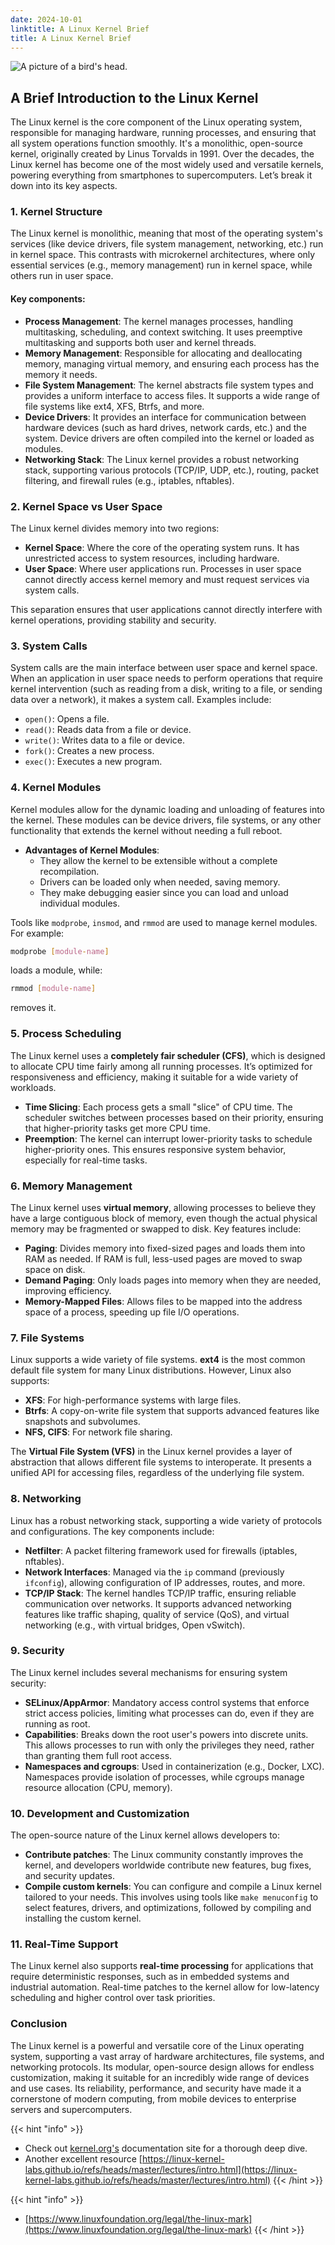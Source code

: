 ```yaml
---
date: 2024-10-01
linktitle: A Linux Kernel Brief
title: A Linux Kernel Brief
---
```

![A picture of a bird's head.](/linux-bird-brain-second-order-thinking.png)

## **A Brief Introduction to the Linux Kernel**

The Linux kernel is the core component of the Linux operating system, responsible for managing hardware, running processes, and ensuring that all system operations function smoothly. It's a monolithic, open-source kernel, originally created by Linus Torvalds in 1991. Over the decades, the Linux kernel has become one of the most widely used and versatile kernels, powering everything from smartphones to supercomputers. Let’s break it down into its key aspects.

### 1. **Kernel Structure**
The Linux kernel is monolithic, meaning that most of the operating system's services (like device drivers, file system management, networking, etc.) run in kernel space. This contrasts with microkernel architectures, where only essential services (e.g., memory management) run in kernel space, while others run in user space.

#### Key components:
- **Process Management**: The kernel manages processes, handling multitasking, scheduling, and context switching. It uses preemptive multitasking and supports both user and kernel threads.
- **Memory Management**: Responsible for allocating and deallocating memory, managing virtual memory, and ensuring each process has the memory it needs.
- **File System Management**: The kernel abstracts file system types and provides a uniform interface to access files. It supports a wide range of file systems like ext4, XFS, Btrfs, and more.
- **Device Drivers**: It provides an interface for communication between hardware devices (such as hard drives, network cards, etc.) and the system. Device drivers are often compiled into the kernel or loaded as modules.
- **Networking Stack**: The Linux kernel provides a robust networking stack, supporting various protocols (TCP/IP, UDP, etc.), routing, packet filtering, and firewall rules (e.g., iptables, nftables).

### 2. **Kernel Space vs User Space**
The Linux kernel divides memory into two regions:
- **Kernel Space**: Where the core of the operating system runs. It has unrestricted access to system resources, including hardware.
- **User Space**: Where user applications run. Processes in user space cannot directly access kernel memory and must request services via system calls.

This separation ensures that user applications cannot directly interfere with kernel operations, providing stability and security.

### 3. **System Calls**
System calls are the main interface between user space and kernel space. When an application in user space needs to perform operations that require kernel intervention (such as reading from a disk, writing to a file, or sending data over a network), it makes a system call. Examples include:
- `open()`: Opens a file.
- `read()`: Reads data from a file or device.
- `write()`: Writes data to a file or device.
- `fork()`: Creates a new process.
- `exec()`: Executes a new program.

### 4. **Kernel Modules**
Kernel modules allow for the dynamic loading and unloading of features into the kernel. These modules can be device drivers, file systems, or any other functionality that extends the kernel without needing a full reboot.

- **Advantages of Kernel Modules**:
  - They allow the kernel to be extensible without a complete recompilation.
  - Drivers can be loaded only when needed, saving memory.
  - They make debugging easier since you can load and unload individual modules.

Tools like `modprobe`, `insmod`, and `rmmod` are used to manage kernel modules. For example:
```bash
modprobe [module-name]
```
loads a module, while:
```bash
rmmod [module-name]
```
removes it.

### 5. **Process Scheduling**
The Linux kernel uses a **completely fair scheduler (CFS)**, which is designed to allocate CPU time fairly among all running processes. It’s optimized for responsiveness and efficiency, making it suitable for a wide variety of workloads.

- **Time Slicing**: Each process gets a small "slice" of CPU time. The scheduler switches between processes based on their priority, ensuring that higher-priority tasks get more CPU time.
- **Preemption**: The kernel can interrupt lower-priority tasks to schedule higher-priority ones. This ensures responsive system behavior, especially for real-time tasks.

### 6. **Memory Management**
The Linux kernel uses **virtual memory**, allowing processes to believe they have a large contiguous block of memory, even though the actual physical memory may be fragmented or swapped to disk. Key features include:
- **Paging**: Divides memory into fixed-sized pages and loads them into RAM as needed. If RAM is full, less-used pages are moved to swap space on disk.
- **Demand Paging**: Only loads pages into memory when they are needed, improving efficiency.
- **Memory-Mapped Files**: Allows files to be mapped into the address space of a process, speeding up file I/O operations.

### 7. **File Systems**
Linux supports a wide variety of file systems. **ext4** is the most common default file system for many Linux distributions. However, Linux also supports:
- **XFS**: For high-performance systems with large files.
- **Btrfs**: A copy-on-write file system that supports advanced features like snapshots and subvolumes.
- **NFS, CIFS**: For network file sharing.

The **Virtual File System (VFS)** in the Linux kernel provides a layer of abstraction that allows different file systems to interoperate. It presents a unified API for accessing files, regardless of the underlying file system.

### 8. **Networking**
Linux has a robust networking stack, supporting a wide variety of protocols and configurations. The key components include:
- **Netfilter**: A packet filtering framework used for firewalls (iptables, nftables).
- **Network Interfaces**: Managed via the `ip` command (previously `ifconfig`), allowing configuration of IP addresses, routes, and more.
- **TCP/IP Stack**: The kernel handles TCP/IP traffic, ensuring reliable communication over networks. It supports advanced networking features like traffic shaping, quality of service (QoS), and virtual networking (e.g., with virtual bridges, Open vSwitch).

### 9. **Security**
The Linux kernel includes several mechanisms for ensuring system security:
- **SELinux/AppArmor**: Mandatory access control systems that enforce strict access policies, limiting what processes can do, even if they are running as root.
- **Capabilities**: Breaks down the root user's powers into discrete units. This allows processes to run with only the privileges they need, rather than granting them full root access.
- **Namespaces and cgroups**: Used in containerization (e.g., Docker, LXC). Namespaces provide isolation of processes, while cgroups manage resource allocation (CPU, memory).

### 10. **Development and Customization**
The open-source nature of the Linux kernel allows developers to:
- **Contribute patches**: The Linux community constantly improves the kernel, and developers worldwide contribute new features, bug fixes, and security updates.
- **Compile custom kernels**: You can configure and compile a Linux kernel tailored to your needs. This involves using tools like `make menuconfig` to select features, drivers, and optimizations, followed by compiling and installing the custom kernel.

### 11. **Real-Time Support**
The Linux kernel also supports **real-time processing** for applications that require deterministic responses, such as in embedded systems and industrial automation. Real-time patches to the kernel allow for low-latency scheduling and higher control over task priorities.

### Conclusion
The Linux kernel is a powerful and versatile core of the Linux operating system, supporting a vast array of hardware architectures, file systems, and networking protocols. Its modular, open-source design allows for endless customization, making it suitable for an incredibly wide range of devices and use cases. Its reliability, performance, and security have made it a cornerstone of modern computing, from mobile devices to enterprise servers and supercomputers.

{{< hint "info" >}}
- Check out [kernel.org's](https://docs.kernel.org/) documentation site for a thorough deep dive.
- Another excellent resource [https://linux-kernel-labs.github.io/refs/heads/master/lectures/intro.html](https://linux-kernel-labs.github.io/refs/heads/master/lectures/intro.html)
{{< /hint >}}

{{< hint "info" >}}
- [https://www.linuxfoundation.org/legal/the-linux-mark](https://www.linuxfoundation.org/legal/the-linux-mark)
{{< /hint >}}
